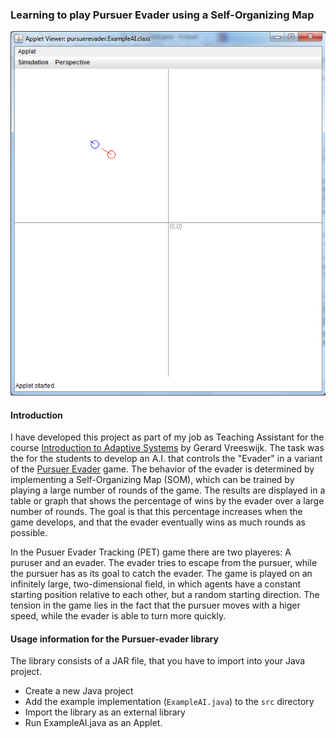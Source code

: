 ### Learning to play Pursuer Evader using a Self-Organizing Map

![The Pursuer-Evader Library](images/screenshot.png)

#### Introduction
I have developed this project as part of my job as Teaching Assistant for the course [Introduction to Adaptive Systems](http://www.cs.uu.nl/docs/vakken/ias/) by Gerard Vreeswijk. The task was the for the students to develop an A.I. that controls the "Evader" in a variant of the [Pursuer Evader](http://www.wikiwand.com/en/Pursuit-evasion) game. The behavior of the evader is determined by implementing a Self-Organizing Map (SOM), which can be trained by playing a large number of rounds of the game. The results are displayed in a table or graph that shows the percentage of wins by the evader over a large number of rounds. The goal is that this percentage increases when the game develops, and that the evader eventually wins as much rounds as possible.

In the Pusuer Evader Tracking (PET) game there are two playeres: A puruser and an evader. The evader tries to escape from the pursuer, while the pursuer has as its goal to catch the evader. The game is played on an infinitely large, two-dimensional field, in which agents have a constant starting position relative to each other, but a random starting direction. The tension in the game lies in the fact that the pursuer moves with a higer speed, while the evader is able to turn more quickly.

#### Usage information for the Pursuer-evader library

The library consists of a JAR file, that you have to import into your Java project. 

- Create a new Java project
- Add the example implementation (```ExampleAI.java```) to the ```src``` directory
- Import the library as an external library
- Run ExampleAI.java as an Applet.
